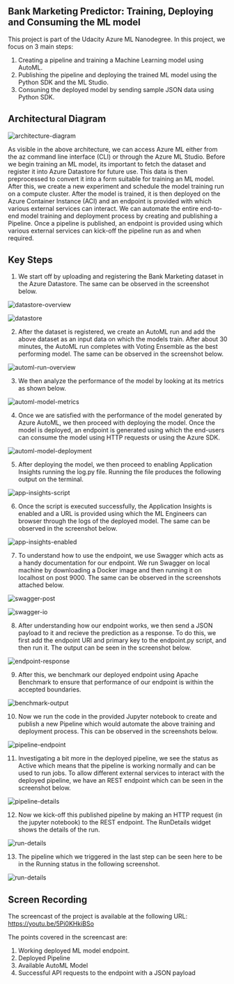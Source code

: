 ## Bank Marketing Predictor: Training, Deploying and Consuming the ML model

This project is part of the Udacity Azure ML Nanodegree. In this project, we focus on 3 main steps:
  1. Creating a pipeline and training a Machine Learning model using AutoML.
  2. Publishing the pipeline and deploying the trained ML model using the Python SDK and the ML Studio.
  3. Consuning the deployed model by sending sample JSON data using Python SDK.

## Architectural Diagram
![architecture-diagram](./starter_files/screenshots/architecture.png)

As visible in the above architecture, we can access Azure ML either from the az command line interface (CLI) or through the Azure ML Studio. Before we begin training an ML model, its important to fetch the dataset and register it into Azure Datastore for future use. This data is then preprocessed to convert it into a form suitable for training an ML model. After this, we create a new experiment and schedule the model training run on a compute cluster. After the model is trained, it is then deployed on the Azure Container Instance (ACI) and an endpoint is provided with which various external services can interact. We can automate the entire end-to-end model training and deployment process by creating and publishing a Pipeline. Once a pipeline is published, an endpoint is provided using which various external services can kick-off the pipeline run as and when required.


## Key Steps
1. We start off by uploading and registering the Bank Marketing dataset in the Azure Datastore. The same can be observed in the screenshot below.

![datastore-overview](./starter_files/screenshots/p2-RegisteredDataset.PNG)

![datastore](./starter_files/screenshots/p2-BMDataset.PNG)

2. After the dataset is registered, we create an AutoML run and add the above dataset as an input data on which the models train. After about 30 minutes, the AutoML run completes with Voting Ensemble as the best performing model. The same can be observed in the screenshot below.

![automl-run-overview](./starter_files/screenshots/p2-AutoMLRunCompleted.PNG)

3. We then analyze the performance of the model by looking at its metrics as shown below.

![automl-model-metrics](./starter_files/screenshots/p2-AutoMLBestModel.PNG)

4. Once we are satisfied with the performance of the model generated by Azure AutoML, we then proceed with deploying the model. Once the model is deployed, an endpoint is generated using which the end-users can consume the model using HTTP requests or using the Azure SDK.

![automl-model-deployment](./starter_files/screenshots/p2-DeployedModel.PNG)

5. After deploying the model, we then proceed to enabling Application Insights running the log.py file. Running the file produces the following output on the terminal.

![app-insights-script](./starter_files/screenshots/p2-AppInsightsLogsOutput.PNG)

6. Once the script is executed successfully, the Application Insights is enabled and a URL is provided using which the ML Engineers can browser through the logs of the deployed model. The same can be observed in the screenshot below.

![app-insights-enabled](./starter_files/screenshots/p2-AppInsightsEnabled.PNG)

7. To understand how to use the endpoint, we use Swagger which acts as a handy documentation for our endpoint. We run Swagger on local machine by downloading a Docker image and then running it on localhost on post 9000. The same can be observed in the screenshots attached below. 

![swagger-post](./starter_files/screenshots/p2-SwaggerPOSTDetails.PNG)

![swagger-io](./starter_files/screenshots/p2-SwaggerInputOutputError.PNG)

8. After understanding how our endpoint works, we then send a JSON payload to it and recieve the prediction as a response. To do this, we first add the endpoint URI and primary key to the endpoint.py script, and then run it. The output can be seen in the screenshot below.

![endpoint-response](./starter_files/screenshots/p2-EndpointOutput.PNG)

9. After this, we benchmark our deployed endpoint using Apache Benchmark to ensure that performance of our endpoint is within the accepted boundaries. 

![benchmark-output](./starter_files/screenshots/p2-ApacheBenchmarkOutput.PNG)

10. Now we run the code in the provided Jupyter notebook to create and publish a new Pipeline which would automate the above training and deployment process. This can be observed in the screenshots below. 

![pipeline-endpoint](./starter_files/screenshots/p2-pipelineEndpoints.PNG)

11. Investigating a bit more in the deployed pipeline, we see the status as Active which means that the pipeline is working normally and can be used to run jobs. To allow different external services to interact with the deployed pipeline, we have an REST endpoint which can be seen in the screenshot below.

![pipeline-details](./starter_files/screenshots/p2-PublishedPipelineActiveStatus.PNG)

12. Now we kick-off this published pipeline by making an HTTP request (in the jupyter notebook) to the REST endpoint. The RunDetails widget shows the details of the run.

![run-details](./starter_files/screenshots/p2-RunDetails.PNG)

13. The pipeline which we triggered in the last step can be seen here to be in the Running status in the following screenshot.

![run-details](./starter_files/screenshots/p2-ScheduledRun.PNG)

## Screen Recording
The screencast of the project is available at the following URL: https://youtu.be/5Pi0KHkiBSo

The points covered in the screencast are:
  1. Working deployed ML model endpoint.
  2. Deployed Pipeline
  3. Available AutoML Model
  4. Successful API requests to the endpoint with a JSON payload

